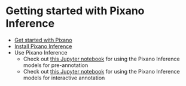 # Getting started with Pixano Inference

- [Get started with Pixano](https://pixano.github.io/user/)
- [Install Pixano Inference](install.md)
- Use Pixano Inference
  - Check out <a href="https://github.com/pixano/pixano/tree/main/notebooks/annotation/pre_annotation.ipynb" target="_blank">this Jupyter notebook</a> for using the Pixano Inference models for pre-annotation
  - Check out <a href="https://github.com/pixano/pixano/tree/main/notebooks/annotation/interactive_annotation.ipynb" target="_blank">this Jupyter notebook</a> for using the Pixano Inference models for interactive annotation
